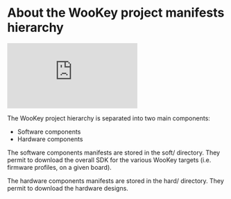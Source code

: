 # About the WooKey project manifests hierarchy

[![Build Status](https://dev.azure.com/phil0093/phil/_apis/build/status/wookey-project.manifest?branchName=master)](https://dev.azure.com/phil0093/phil/_build/latest?definitionId=1&branchName=master)


The WooKey project hierarchy is separated into two main components:

   * Software components
   * Hardware components


The software components manifests are stored in the soft/ directory.
They permit to download the overall SDK for the various WooKey targets
(i.e. firmware profiles, on a given board).

The hardware components manifests are stored in the hard/ directory.
They permit to download the hardware designs.



